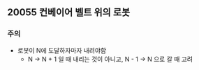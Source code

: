 ## 20055 컨베이어 벨트 위의 로봇

### 주의
- 로봇이 N에 도달하자마자 내려야함
    - N -> N + 1 일 때 내리는 것이 아니고, N - 1 -> N 으로 갈 때 고려


